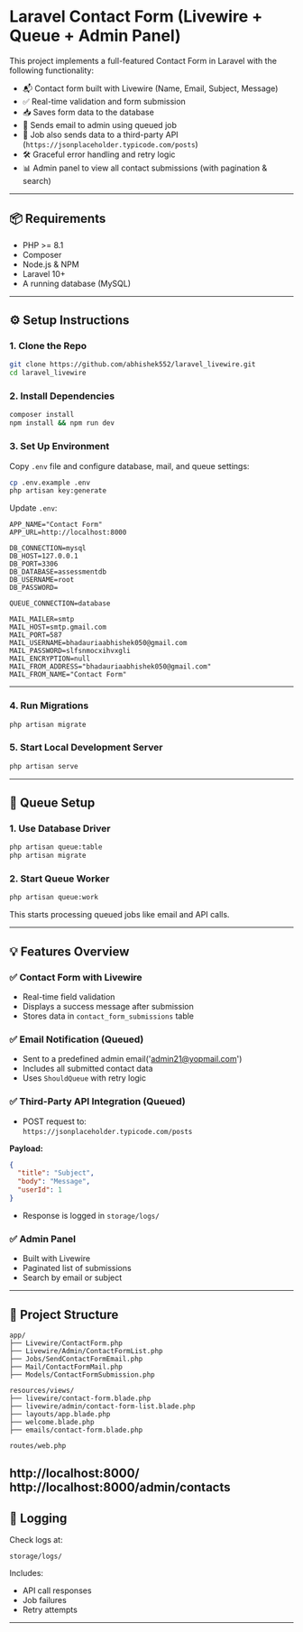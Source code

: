 

# Laravel Contact Form (Livewire + Queue + Admin Panel)

This project implements a full-featured Contact Form in Laravel with the following functionality:

- 📬 Contact form built with Livewire (Name, Email, Subject, Message)
- ✅ Real-time validation and form submission
- 📥 Saves form data to the database
- 📧 Sends email to admin using queued job
- 🔄 Job also sends data to a third-party API (`https://jsonplaceholder.typicode.com/posts`)
- 🛠 Graceful error handling and retry logic
- 📊 Admin panel to view all contact submissions (with pagination & search)

---

## 📦 Requirements

- PHP >= 8.1
- Composer
- Node.js & NPM
- Laravel 10+
- A running database (MySQL)

---

## ⚙️ Setup Instructions

### 1. Clone the Repo

```bash
git clone https://github.com/abhishek552/laravel_livewire.git
cd laravel_livewire
```

### 2. Install Dependencies

```bash
composer install
npm install && npm run dev
```

### 3. Set Up Environment

Copy `.env` file and configure database, mail, and queue settings:

```bash
cp .env.example .env
php artisan key:generate
```

Update `.env`:

```env
APP_NAME="Contact Form"
APP_URL=http://localhost:8000

DB_CONNECTION=mysql
DB_HOST=127.0.0.1
DB_PORT=3306
DB_DATABASE=assessmentdb
DB_USERNAME=root
DB_PASSWORD=

QUEUE_CONNECTION=database

MAIL_MAILER=smtp
MAIL_HOST=smtp.gmail.com
MAIL_PORT=587
MAIL_USERNAME=bhadauriaabhishek050@gmail.com
MAIL_PASSWORD=slfsnmocxihvxgli
MAIL_ENCRYPTION=null
MAIL_FROM_ADDRESS="bhadauriaabhishek050@gmail.com"
MAIL_FROM_NAME="Contact Form"
```

---

### 4. Run Migrations

```bash
php artisan migrate
```

### 5. Start Local Development Server

```bash
php artisan serve
```

---

## 🧵 Queue Setup

### 1. Use Database Driver

```bash
php artisan queue:table
php artisan migrate
```

### 2. Start Queue Worker

```bash
php artisan queue:work
```

This starts processing queued jobs like email and API calls.

---

## 💡 Features Overview

### ✅ Contact Form with Livewire

- Real-time field validation
- Displays a success message after submission
- Stores data in `contact_form_submissions` table

### ✅ Email Notification (Queued)

- Sent to a predefined admin email('admin21@yopmail.com')
- Includes all submitted contact data
- Uses `ShouldQueue` with retry logic

### ✅ Third-Party API Integration (Queued)

- POST request to:  
  `https://jsonplaceholder.typicode.com/posts`

**Payload:**

```json
{
  "title": "Subject",
  "body": "Message",
  "userId": 1
}
```

- Response is logged in `storage/logs/`

### ✅ Admin Panel

- Built with Livewire
- Paginated list of submissions
- Search by email or subject

---

## 📂 Project Structure

```
app/
├── Livewire/ContactForm.php
├── Livewire/Admin/ContactFormList.php
├── Jobs/SendContactFormEmail.php
├── Mail/ContactFormMail.php
├── Models/ContactFormSubmission.php

resources/views/
├── livewire/contact-form.blade.php
├── livewire/admin/contact-form-list.blade.php
├── layouts/app.blade.php
├── welcome.blade.php
├── emails/contact-form.blade.php

routes/web.php
```
http://localhost:8000/
http://localhost:8000/admin/contacts
---

## 📜 Logging

Check logs at:

```
storage/logs/
```

Includes:

- API call responses
- Job failures
- Retry attempts

---
